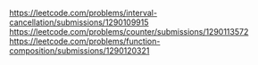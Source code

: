 https://leetcode.com/problems/interval-cancellation/submissions/1290109915
<br>
https://leetcode.com/problems/counter/submissions/1290113572
<br>
https://leetcode.com/problems/function-composition/submissions/1290120321

